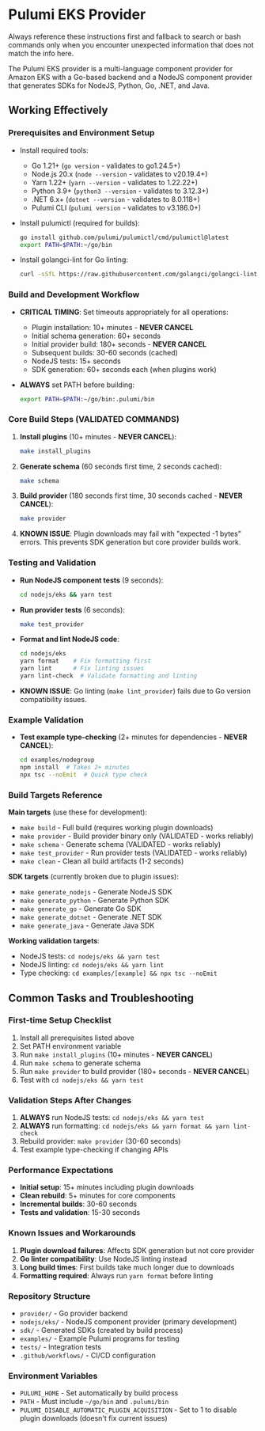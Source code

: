 # Pulumi EKS Provider

Always reference these instructions first and fallback to search or bash commands only when you encounter unexpected information that does not match the info here.

The Pulumi EKS provider is a multi-language component provider for Amazon EKS with a Go-based backend and a NodeJS component provider that generates SDKs for NodeJS, Python, Go, .NET, and Java.

## Working Effectively

### Prerequisites and Environment Setup
- Install required tools:
  - Go 1.21+ (`go version` - validates to go1.24.5+)
  - Node.js 20.x (`node --version` - validates to v20.19.4+)
  - Yarn 1.22+ (`yarn --version` - validates to 1.22.22+)
  - Python 3.9+ (`python3 --version` - validates to 3.12.3+)
  - .NET 6.x+ (`dotnet --version` - validates to 8.0.118+)
  - Pulumi CLI (`pulumi version` - validates to v3.186.0+)

- Install pulumictl (required for builds):
  ```bash
  go install github.com/pulumi/pulumictl/cmd/pulumictl@latest
  export PATH=$PATH:~/go/bin
  ```

- Install golangci-lint for Go linting:
  ```bash
  curl -sSfL https://raw.githubusercontent.com/golangci/golangci-lint/master/install.sh | sh -s -- -b $(go env GOPATH)/bin v1.61.0
  ```

### Build and Development Workflow

- **CRITICAL TIMING**: Set timeouts appropriately for all operations:
  - Plugin installation: 10+ minutes - **NEVER CANCEL**
  - Initial schema generation: 60+ seconds 
  - Initial provider build: 180+ seconds - **NEVER CANCEL**
  - Subsequent builds: 30-60 seconds (cached)
  - NodeJS tests: 15+ seconds
  - SDK generation: 60+ seconds each (when plugins work)

- **ALWAYS** set PATH before building:
  ```bash
  export PATH=$PATH:~/go/bin:.pulumi/bin
  ```

### Core Build Steps (VALIDATED COMMANDS)

1. **Install plugins** (10+ minutes - **NEVER CANCEL**):
   ```bash
   make install_plugins
   ```

2. **Generate schema** (60 seconds first time, 2 seconds cached):
   ```bash
   make schema
   ```

3. **Build provider** (180 seconds first time, 30 seconds cached - **NEVER CANCEL**):
   ```bash
   make provider
   ```

4. **KNOWN ISSUE**: Plugin downloads may fail with "expected -1 bytes" errors. This prevents SDK generation but core provider builds work.

### Testing and Validation

- **Run NodeJS component tests** (9 seconds):
  ```bash
  cd nodejs/eks && yarn test
  ```

- **Run provider tests** (6 seconds):
  ```bash
  make test_provider
  ```

- **Format and lint NodeJS code**:
  ```bash
  cd nodejs/eks
  yarn format    # Fix formatting first
  yarn lint      # Fix linting issues
  yarn lint-check  # Validate formatting and linting
  ```

- **KNOWN ISSUE**: Go linting (`make lint_provider`) fails due to Go version compatibility issues.

### Example Validation

- **Test example type-checking** (2+ minutes for dependencies - **NEVER CANCEL**):
  ```bash
  cd examples/nodegroup
  npm install  # Takes 2+ minutes
  npx tsc --noEmit  # Quick type check
  ```

### Build Targets Reference

**Main targets** (use these for development):
- `make build` - Full build (requires working plugin downloads)
- `make provider` - Build provider binary only (VALIDATED - works reliably)
- `make schema` - Generate schema (VALIDATED - works reliably)
- `make test_provider` - Run provider tests (VALIDATED - works reliably)
- `make clean` - Clean all build artifacts (1-2 seconds)

**SDK targets** (currently broken due to plugin issues):
- `make generate_nodejs` - Generate NodeJS SDK
- `make generate_python` - Generate Python SDK  
- `make generate_go` - Generate Go SDK
- `make generate_dotnet` - Generate .NET SDK
- `make generate_java` - Generate Java SDK

**Working validation targets**:
- NodeJS tests: `cd nodejs/eks && yarn test`
- NodeJS linting: `cd nodejs/eks && yarn lint`
- Type checking: `cd examples/[example] && npx tsc --noEmit`

## Common Tasks and Troubleshooting

### First-time Setup Checklist
1. Install all prerequisites listed above
2. Set PATH environment variable
3. Run `make install_plugins` (10+ minutes - **NEVER CANCEL**)
4. Run `make schema` to generate schema
5. Run `make provider` to build provider (180+ seconds - **NEVER CANCEL**)
6. Test with `cd nodejs/eks && yarn test`

### Validation Steps After Changes
1. **ALWAYS** run NodeJS tests: `cd nodejs/eks && yarn test`
2. **ALWAYS** run formatting: `cd nodejs/eks && yarn format && yarn lint-check`
3. Rebuild provider: `make provider` (30-60 seconds)
4. Test example type-checking if changing APIs

### Performance Expectations
- **Initial setup**: 15+ minutes including plugin downloads
- **Clean rebuild**: 5+ minutes for core components
- **Incremental builds**: 30-60 seconds
- **Tests and validation**: 15-30 seconds

### Known Issues and Workarounds
1. **Plugin download failures**: Affects SDK generation but not core provider
2. **Go linter compatibility**: Use NodeJS linting instead
3. **Long build times**: First builds take much longer due to downloads
4. **Formatting required**: Always run `yarn format` before linting

### Repository Structure
- `provider/` - Go provider backend
- `nodejs/eks/` - NodeJS component provider (primary development)
- `sdk/` - Generated SDKs (created by build process)
- `examples/` - Example Pulumi programs for testing
- `tests/` - Integration tests
- `.github/workflows/` - CI/CD configuration

### Environment Variables
- `PULUMI_HOME` - Set automatically by build process
- `PATH` - Must include `~/go/bin` and `.pulumi/bin`
- `PULUMI_DISABLE_AUTOMATIC_PLUGIN_ACQUISITION` - Set to 1 to disable plugin downloads (doesn't fix current issues)
